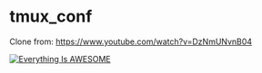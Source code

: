 # tmux_conf
Clone from: https://www.youtube.com/watch?v=DzNmUNvnB04  

[![Everything Is AWESOME](https://img.youtube.com/vi/DzNmUNvnB04/0.jpg)](https://www.youtube.com/watch?v=DzNmUNvnB04 "Tmux has forever changed the way I write code")
